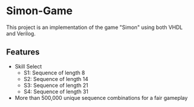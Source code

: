 # Simon-Game

This project is an implementation of the game "Simon" using both VHDL and Verilog. 


## Features
* Skill Select  
  - S1: Sequence of length 8   
  - S2: Sequence of length 14  
  - S3: Sequence of length 21  
  - S4: Sequence of length 31  
* More than 500,000 unique sequence combinations for a fair gameplay